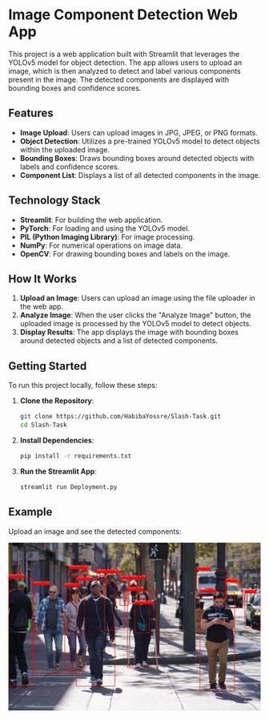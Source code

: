 # Image Component Detection Web App

This project is a web application built with Streamlit that leverages the YOLOv5 model for object detection. The app allows users to upload an image, which is then analyzed to detect and label various components present in the image. The detected components are displayed with bounding boxes and confidence scores.

## Features

- **Image Upload**: Users can upload images in JPG, JPEG, or PNG formats.
- **Object Detection**: Utilizes a pre-trained YOLOv5 model to detect objects within the uploaded image.
- **Bounding Boxes**: Draws bounding boxes around detected objects with labels and confidence scores.
- **Component List**: Displays a list of all detected components in the image.

## Technology Stack

- **Streamlit**: For building the web application.
- **PyTorch**: For loading and using the YOLOv5 model.
- **PIL (Python Imaging Library)**: For image processing.
- **NumPy**: For numerical operations on image data.
- **OpenCV**: For drawing bounding boxes and labels on the image.

## How It Works

1. **Upload an Image**: Users can upload an image using the file uploader in the web app.
2. **Analyze Image**: When the user clicks the "Analyze Image" button, the uploaded image is processed by the YOLOv5 model to detect objects.
3. **Display Results**: The app displays the image with bounding boxes around detected objects and a list of detected components.

## Getting Started

To run this project locally, follow these steps:

1. **Clone the Repository**:
    ```bash
    git clone https://github.com/HabibaYossre/Slash-Task.git
    cd Slash-Task
    ```

2. **Install Dependencies**:
    ```bash
    pip install -r requirements.txt
    ```

3. **Run the Streamlit App**:
    ```bash
    streamlit run Deployment.py
    ```

## Example

Upload an image and see the detected components:

![Example](example_image.png)

